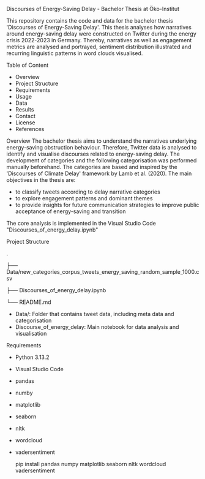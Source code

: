 Discourses of Energy-Saving Delay - Bachelor Thesis at Öko-Institut 

This repository contains the code and data for the bachelor thesis 'Discourses of Energy-Saving Delay'. This thesis analyses how narratives around energy-saving delay were constructed on Twitter during the energy crisis 2022-2023 in Germany. Thereby, narratives as well as engagement metrics are analysed and portrayed, sentiment distribution illustrated and recurring linguistic patterns in word clouds visualised.

Table of Content
- Overview
- Project Structure
- Requirements
- Usage
- Data
- Results
- Contact
- License
- References


Overview
The bachelor thesis aims to understand the narratives underlying energy-saving obstruction behaviour. Therefore, Twitter data is analysed to identify and visualise discourses related to energy-saving delay. The development of categories and the following categorisation was performed manually beforehand. The categories are based and inspired by the 'Discourses of Climate Delay' framework by Lamb et al. (2020).
The main objectives in the thesis are:
- to classify tweets according to delay narrative categories
- to explore engagement patterns and dominant themes
- to provide insights for future communication strategies to improve public acceptance of energy-saving and transition

The core analysis is implemented in the Visual Studio Code "Discourses_of_energy_delay.ipynb"


Project Structure

.

├── Data/new_categories_corpus_tweets_energy_saving_random_sample_1000.csv

├── Discourses_of_energy_delay.ipynb

└── README.md

- Data/: Folder that contains tweet data, including meta data and categorisation
- Discourse_of_energy_delay: Main notebook for data analysis and visualisation


Requirements
- Python 3.13.2
- Visual Studio Code
- pandas
- numby
- matplotlib
- seaborn
- nltk
- wordcloud
- vadersentiment

     pip install pandas numpy matplotlib seaborn nltk wordcloud vadersentiment









  
